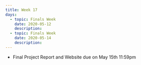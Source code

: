 ```yaml
---
title: Week 17
days:
  - topic: Finals Week
    date: 2020-05-12
    description: 
  - topic: Finals Week
    date: 2020-05-14
    description: 
---
```


- Final Project Report and Website due on May 15th 11:59pm 
